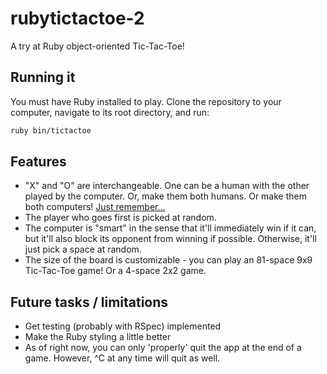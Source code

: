 # rubytictactoe-2

A try at Ruby object-oriented Tic-Tac-Toe!

## Running it

You must have Ruby installed to play. Clone the repository to your computer, navigate to its root directory, and run:

```bash
ruby bin/tictactoe
```

## Features

- "X" and "O" are interchangeable. One can be a human with the other played by the computer. Or, make them both humans. Or make them both computers! [Just remember...](http://share.danvisintainer.com/apcnewsharrison-ford-firewall_mainImage7.jpg7.jpg)
- The player who goes first is picked at random.
- The computer is "smart" in the sense that it'll immediately win if it can, but it'll also block its opponent from winning if possible. Otherwise, it'll just pick a space at random.
- The size of the board is customizable - you can play an 81-space 9x9 Tic-Tac-Toe game! Or a 4-space 2x2 game.

## Future tasks / limitations

- Get testing (probably with RSpec) implemented
- Make the Ruby styling a little better
- As of right now, you can only 'properly' quit the app at the end of a game. However, ^C at any time will quit as well.
